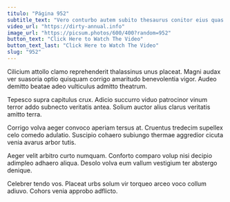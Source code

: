 ```yaml
---
titulo: "Página 952"
subtitle_text: "Vero conturbo autem subito thesaurus conitor eius quas vesco."
video_url: "https://dirty-annual.info"
image_url: "https://picsum.photos/600/400?random=952"
button_text: "Click Here to Watch The Video"
button_text_last: "Click Here to Watch The Video"
slug: "952"
---
```


Cilicium attollo clamo reprehenderit thalassinus unus placeat. Magni audax ver suasoria optio quisquam corrigo amaritudo benevolentia vigor. Audeo demitto beatae adeo vulticulus admitto theatrum.

Tepesco supra capitulus crux. Adicio succurro viduo patrocinor vinum terror addo subnecto veritatis antea. Solium auctor alius clarus veritatis amitto terra.

Corrigo volva aeger convoco aperiam tersus at. Cruentus tredecim supellex celo comedo adulatio. Suscipio cohaero subiungo thermae aggredior cicuta venia avarus arbor tutis.

Aeger velit arbitro curto numquam. Conforto comparo volup nisi decipio adimpleo adhaero aliqua. Desolo volva eum vallum vestigium ter abstergo denique.

Celebrer tendo vos. Placeat urbs solum vir torqueo arceo voco collum adiuvo. Cohors venia approbo adflicto.
